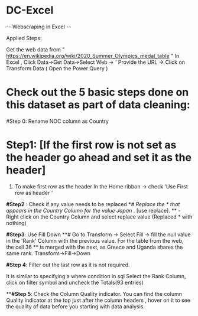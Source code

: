 # DC-Excel

-- Webscraping in Excel --

Applied Steps:
 
Get the web data from " https://en.wikipedia.org/wiki/2020_Summer_Olympics_medal_table " 
In Excel , Click Data->Get Data->Select Web -> ' Provide the URL -> Click on Transform Data ( Open the Power Query ) 

# Check out the 5 basic steps done on this dataset as part of data cleaning: 

#Step 0: Rename  NOC column as Country 

# Step1: **[If the first row is not set as the header go ahead and set it as the header]**
1) To make first row as the header 
In the Home ribbon -> check 'Use First row as header '

**#Step2** : Check if any value needs to be replaced
**# Replace the * that appears in the Country Column for the value Japan* . [use replace]. **
    -Right click on the Country Column and select replace value (Replaced * with nothing) 

**#Step3**: Use Fill Down 
**# Go to Transform -> Select Fill ->  fill the null value in the 'Rank' Column with the previous value. For the table from the web, the cell 36 **
is merged with the next, as Greece and Uganda shares the same rank. 
Transform->Fill->Down

**#Step 4**: Filter out the last row as it is not required. 

It is similar to specifying a where condition in sql
Select the Rank Column, click on filter symbol and uncheck the Totals(93 entries) 

****#Step 5**: Check the Column Quality indicator.
You can find the column Quality indicator at the top just after the column headers , hover on it to see the quality of data before you starting with data analysis. 

